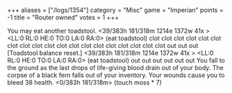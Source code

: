 +++
aliases = ["/logs/1354"]
category = "Misc"
game = "Imperian"
points = -1
title = "Router owned"
votes = 1
+++

You may eat another toadstool.
<39/383h 181/318m 1214e 1372w 41x <e-pp> <bd>> <LL:0 RL:0 HE:0 TO:0 LA:0 RA:0>  (eat toadstool) clot
clot
clot
clot
clot
clot
clot
clot
clot
clot
clot
clot
clot
clot
clot
clot
clot
clot
clot
out
out
out
[Toadstool balance reset.]
<39/383h 181/318m 1214e 1372w 41x <e-pp> <bd>> <LL:0 RL:0 HE:0 TO:0 LA:0 RA:0>  (eat toadstool) out
out
out
out
out
out
You fall to the ground as the last drops of life-giving blood drain out of your
body.
The corpse of a black fern falls out of your inventory.
Your wounds cause you to bleed 38 health.
<0/383h 181/318m> (touch moss * 7) 